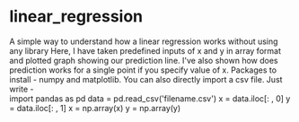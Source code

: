 # linear_regression
A simple way to understand how a linear regression works without using any library
Here, I have taken predefined inputs of x and y in array format and plotted graph showing our prediction line. 
I've also shown how does prediction works for a single point if you specify value of x.
Packages to install - numpy and matplotlib.
You can also directly import a csv file. Just write -  
 import pandas as pd
  data = pd.read_csv('filename.csv')
  x = data.iloc[: , 0]
  y = data.iloc[: , 1]
  x = np.array(x)
  y = np.array(y)
